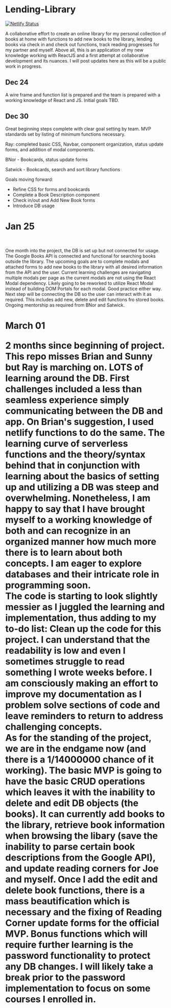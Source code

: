 # Lending-Library
[![Netlify Status](https://api.netlify.com/api/v1/badges/4bbec547-be25-4a72-aaf4-d0584c9633b7/deploy-status)](https://app.netlify.com/sites/lendinglibrarybythelads/deploys)


A collaborative effort to create an online library for my personal collection of books at home with functions to add new books to the library, lending books via check in 
and check out functions, track reading progresses for my partner and myself. Above all, this is an application of my new knowledge working with ReactJS and a first attempt
at collaborative development and its nuances. I will post updates here as this will be a public work in progress.

## Dec 24
A wire frame and function list is prepared and the team is prepared with a working knowledge of React and JS. Initial goals TBD.

## Dec 30
Great beginning steps complete with clear goal setting by team. MVP standards set by listing of minimum functions necessary. 

Ray: completed basic CSS, Navbar, component organization, status update forms, and addition of modal components.

BNor - Bookcards, status update forms

Satwick - Bookcards, search and sort library functions


Goals moving forward:
- Refine CSS for forms and bookcards
- Complete a Book Description component
- Check in/out and Add New Book forms
- Introduce DB usage

<h1>Jan 25</h1>
<br/>
<p> One month into the project, the DB is set up but not connected for usage. The Google Books API is connected and functional for searching books outside the library. The upcoming goals are to complete modals and attached forms to add new books to the library with all desired information from the API and the user. Current learning challenges are navigating multiple modals per page as the current modals are not using the React Modal dependency. Likely going to be reworked to utilize React Modal instead of building DOM Portals for each modal. Good practice either way. Next step will be connecting the DB so the user can interact with it as required. This includes add new, delete and edit functions fro stored books. Ongoing mentorship as required from BNor and Satwick.
</p>

<h1> March 01 </h>
<br/>
<p> 2 months since beginning of project. This repo misses Brian and Sunny but Ray is marching on. LOTS of learning around the DB. First challenges included a less than seamless 
  experience simply communicating between the DB and app. On Brian's suggestion, I used netlify functions to do the same. The learning curve of serverless functions and the theory/syntax behind that in conjunction with learning about the basics of setting up and utilizing a DB was steep and overwhelming. Nonetheless, I am happy to say that I have brought myself to a working knowledge of both and can recognize in an organized manner how much more there is to learn about both concepts. I am eager to explore databases and their intricate role in programming soon. 
  <br/>
The code is starting to look slightly messier as I juggled the learning and implementation, thus adding to my to-do list: Clean up the code for this project. I can understand that the readability is low and even I sometimes struggle to read something I wrote weeks before. I am consciously making an effort to improve my documentation as I problem solve sections of code and leave reminders to return to address challenging concepts. 
  <br/>
As for the standing of the project, we are in the endgame now (and there is a 1/14000000 chance of it working). The basic MVP is going to have the basic CRUD operations which leaves it with the inability to delete and edit DB objects (the books). It can currently add books to the library, retrieve book information when browsing the libary (save the inability to parse certain book descriptions from the Google API), and update reading corners for Joe and myself. Once I add the edit and delete book functions, there is a mass beautification which is necessary and the fixing of Reading Corner update forms for the official MVP. Bonus functions which will require further learning is the password functionality to protect any DB changes. I will likely take a break prior to the password implementation to focus on some courses I enrolled in.
